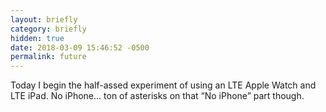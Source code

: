```yaml
---
layout: briefly
category: briefly
hidden: true
date: 2018-03-09 15:46:52 -0500
permalink: future
---
```


Today I begin the half-assed experiment of using an LTE Apple Watch and LTE iPad. No iPhone... ton of asterisks on that “No iPhone” part though. 